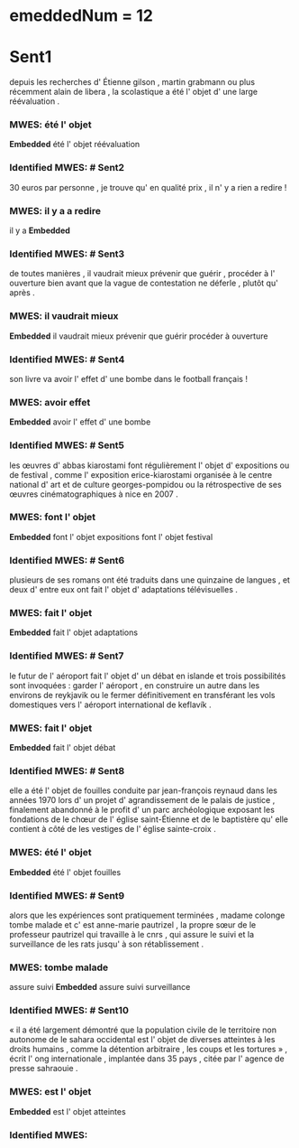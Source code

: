 # emeddedNum = 12
# Sent1
depuis les recherches d' Étienne gilson , martin grabmann ou plus récemment alain de libera , la scolastique a été l' objet d' une large réévaluation . 
### MWES: été l' objet
**Embedded**
été l' objet réévaluation
### Identified MWES: # Sent2
30 euros par personne , je trouve qu' en qualité prix , il n' y a rien a redire ! 
### MWES: il y a a redire
il y a
**Embedded**
### Identified MWES: # Sent3
de toutes manières , il vaudrait mieux prévenir que guérir , procéder à l' ouverture bien avant que la vague de contestation ne déferle , plutôt qu' après . 
### MWES: il vaudrait mieux
**Embedded**
il vaudrait mieux prévenir que guérir
procéder à ouverture
### Identified MWES: # Sent4
son livre va avoir l' effet d' une bombe dans le football français ! 
### MWES: avoir effet
**Embedded**
avoir l' effet d' une bombe
### Identified MWES: # Sent5
les œuvres d' abbas kiarostami font régulièrement l' objet d' expositions ou de festival , comme l' exposition erice-kiarostami organisée à le centre national d' art et de culture georges-pompidou ou la rétrospective de ses œuvres cinématographiques à nice en 2007 . 
### MWES: font l' objet
**Embedded**
font l' objet expositions
font l' objet festival
### Identified MWES: # Sent6
plusieurs de ses romans ont été traduits dans une quinzaine de langues , et deux d' entre eux ont fait l' objet d' adaptations télévisuelles . 
### MWES: fait l' objet
**Embedded**
fait l' objet adaptations
### Identified MWES: # Sent7
le futur de l' aéroport fait l' objet d' un débat en islande et trois possibilités sont invoquées : garder l' aéroport , en construire un autre dans les environs de reykjavik ou le fermer définitivement en transférant les vols domestiques vers l' aéroport international de keflavík . 
### MWES: fait l' objet
**Embedded**
fait l' objet débat
### Identified MWES: # Sent8
elle a été l' objet de fouilles conduite par jean-françois reynaud dans les années 1970 lors d' un projet d' agrandissement de le palais de justice , finalement abandonné à le profit d' un parc archéologique exposant les fondations de le chœur de l' église saint-Étienne et de le baptistère qu' elle contient à côté de les vestiges de l' église sainte-croix . 
### MWES: été l' objet
**Embedded**
été l' objet fouilles
### Identified MWES: # Sent9
alors que les expériences sont pratiquement terminées , madame colonge tombe malade et c' est anne-marie pautrizel , la propre sœur de le professeur pautrizel qui travaille à le cnrs , qui assure le suivi et la surveillance de les rats jusqu' à son rétablissement . 
### MWES: tombe malade
assure suivi
**Embedded**
assure suivi surveillance
### Identified MWES: # Sent10
« il a été largement démontré que la population civile de le territoire non autonome de le sahara occidental est l' objet de diverses atteintes à les droits humains , comme la détention arbitraire , les coups et les tortures » , écrit l' ong internationale , implantée dans 35 pays , citée par l' agence de presse sahraouie . 
### MWES: est l' objet
**Embedded**
est l' objet atteintes
### Identified MWES: 